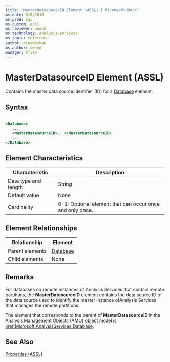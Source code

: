 ```yaml
---
title: "MasterDatasourceID Element (ASSL) | Microsoft Docs"
ms.date: 5/8/2018
ms.prod: sql
ms.custom: assl
ms.reviewer: owend
ms.technology: analysis-services
ms.topic: reference
author: minewiskan
ms.author: owend
manager: kfile
---
```

# MasterDatasourceID Element (ASSL)

  Contains the master data source identifier (ID) for a [Database](../../../analysis-services/scripting/objects/database-element-assl.md) element.  
  
## Syntax  
  
```xml  
  
<Database>  
   ...  
   <MasterDatasourceID>...</MasterDatasourceID>  
   ...  
</Database>  
```  
  
## Element Characteristics  
  
|Characteristic|Description|  
|--------------------|-----------------|  
|Data type and length|String|  
|Default value|None|  
|Cardinality|0-1: Optional element that can occur once and only once.|  
  
## Element Relationships  
  
|Relationship|Element|  
|------------------|-------------|  
|Parent elements|[Database](../../../analysis-services/scripting/objects/database-element-assl.md)|  
|Child elements|None|  
  
## Remarks  
 For databases on remote instances of Analysis Services that contain remote partitions, the **MasterDatasourceID** element contains the data source ID of the data source used to identify the master instance ofAnalysis Services that manages the remote partitions.  
  
 The element that corresponds to the parent of **MasterDatasourceID** in the Analysis Management Objects (AMO) object model is <xref:Microsoft.AnalysisServices.Database>.  
  
## See Also  
 [Properties &#40;ASSL&#41;](../../../analysis-services/scripting/properties/properties-assl.md)  
  
  
